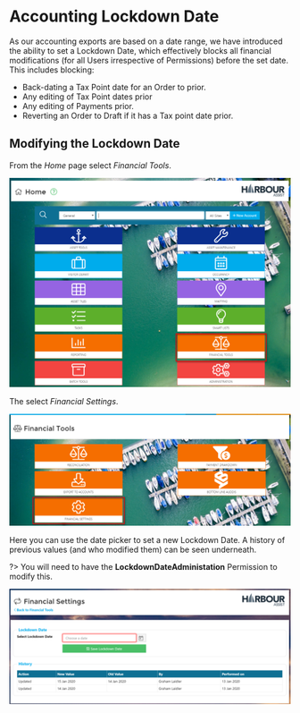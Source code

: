# Accounting Lockdown Date

As our accounting exports are based on a date range, we have introduced the ability to set a Lockdown Date, which effectively blocks all financial modifications \(for all Users irrespective of Permissions\) before the set date. This includes blocking:

* Back-dating a Tax Point date for an Order to prior.
* Any editing of Tax Point dates prior
* Any editing of Payments prior.
* Reverting an Order to Draft if it has a Tax point date prior.

## Modifying the Lockdown Date

From the _Home_ page select _Financial Tools_.

![image-20200429135740383](../.gitbook/assets/image-20200429135740383.png)

The select _Financial Settings_.

![image-20200429142039650](../.gitbook/assets/image-20200429142039650.png)

Here you can use the date picker to set a new Lockdown Date. A history of previous values \(and who modified them\) can be seen underneath.

?&gt; You will need to have the **LockdownDateAdministation** Permission to modify this.

![image-20200213133046533](../.gitbook/assets/image-20200213133046533.png)

